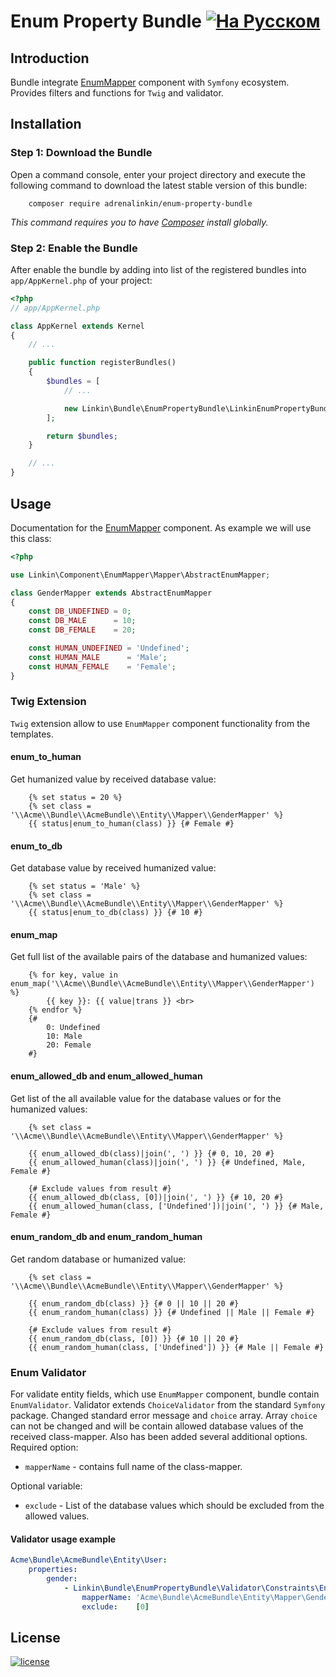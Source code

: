 Enum Property Bundle [![На Русском](https://img.shields.io/badge/Перейти_на-Русский-green.svg?style=flat-square)](./README.RU.md)
====================

Introduction
------------

Bundle integrate [EnumMapper](https://github.com/adrenalinkin/enum-mapper) component with `Symfony` ecosystem.
Provides filters and functions for `Twig` and validator.

Installation
------------

### Step 1: Download the Bundle

Open a command console, enter your project directory and execute the following command to download the latest stable
version of this bundle:
```text
    composer require adrenalinkin/enum-property-bundle
```
*This command requires you to have [Composer](https://getcomposer.org) install globally.*

### Step 2: Enable the Bundle

After enable the bundle by adding into list of the registered bundles into `app/AppKernel.php` of your project:

```php
<?php
// app/AppKernel.php

class AppKernel extends Kernel
{
    // ...

    public function registerBundles()
    {
        $bundles = [
            // ...

            new Linkin\Bundle\EnumPropertyBundle\LinkinEnumPropertyBundle(),
        ];

        return $bundles;
    }

    // ...
}
```

Usage
-----

Documentation for the [EnumMapper](https://github.com/adrenalinkin/enum-mapper) component.
As example we will use this class:

```php
<?php

use Linkin\Component\EnumMapper\Mapper\AbstractEnumMapper;

class GenderMapper extends AbstractEnumMapper
{
    const DB_UNDEFINED = 0;
    const DB_MALE      = 10;
    const DB_FEMALE    = 20;

    const HUMAN_UNDEFINED = 'Undefined';
    const HUMAN_MALE      = 'Male';
    const HUMAN_FEMALE    = 'Female';
}
```

### Twig Extension

`Twig` extension allow to use `EnumMapper` component functionality from the templates.

#### enum_to_human

Get humanized value by received database value:

```twig
    {% set status = 20 %}
    {% set class = '\\Acme\\Bundle\\AcmeBundle\\Entity\\Mapper\\GenderMapper' %}
    {{ status|enum_to_human(class) }} {# Female #}
```

#### enum_to_db

Get database value by received humanized value:

```twig
    {% set status = 'Male' %}
    {% set class = '\\Acme\\Bundle\\AcmeBundle\\Entity\\Mapper\\GenderMapper' %}
    {{ status|enum_to_db(class) }} {# 10 #}
```

#### enum_map

Get full list of the available pairs of the database and humanized values:

```twig
    {% for key, value in enum_map('\\Acme\\Bundle\\AcmeBundle\\Entity\\Mapper\\GenderMapper') %}
        {{ key }}: {{ value|trans }} <br>
    {% endfor %}
    {# 
        0: Undefined
        10: Male
        20: Female 
    #}
```

#### enum_allowed_db and enum_allowed_human

Get list of the all available value for the database values or for the humanized values:

```twig
    {% set class = '\\Acme\\Bundle\\AcmeBundle\\Entity\\Mapper\\GenderMapper' %}

    {{ enum_allowed_db(class)|join(', ') }} {# 0, 10, 20 #}
    {{ enum_allowed_human(class)|join(', ') }} {# Undefined, Male, Female #}

    {# Exclude values from result #}
    {{ enum_allowed_db(class, [0])|join(', ') }} {# 10, 20 #}
    {{ enum_allowed_human(class, ['Undefined'])|join(', ') }} {# Male, Female #}
```

#### enum_random_db and enum_random_human

Get random database or humanized value:

```twig
    {% set class = '\\Acme\\Bundle\\AcmeBundle\\Entity\\Mapper\\GenderMapper' %}

    {{ enum_random_db(class) }} {# 0 || 10 || 20 #}
    {{ enum_random_human(class) }} {# Undefined || Male || Female #}

    {# Exclude values from result #}
    {{ enum_random_db(class, [0]) }} {# 10 || 20 #}
    {{ enum_random_human(class, ['Undefined']) }} {# Male || Female #}
```

### Enum Validator

For validate entity fields, which use `EnumMapper` component, bundle contain `EnumValidator`. Validator extends
`ChoiceValidator` from the standard `Symfony` package. Changed standard error message and `choice` array. Array `choice`
can not be changed and will be contain allowed database values of the received class-mapper. Also has been added several
additional options. Required option:

* `mapperName` - contains full name of the class-mapper.

Optional variable:

* `exclude` - List of the database values which should be excluded from the allowed values.

#### Validator usage example

```yaml
Acme\Bundle\AcmeBundle\Entity\User:
    properties:
        gender:
            - Linkin\Bundle\EnumPropertyBundle\Validator\Constraints\Enum:
                mapperName: 'Acme\Bundle\AcmeBundle\Entity\Mapper\GenderMapper'
                exclude:    [0]
```

License
-------

[![license](https://img.shields.io/badge/License-MIT-green.svg?style=flat-square)](./LICENSE)
